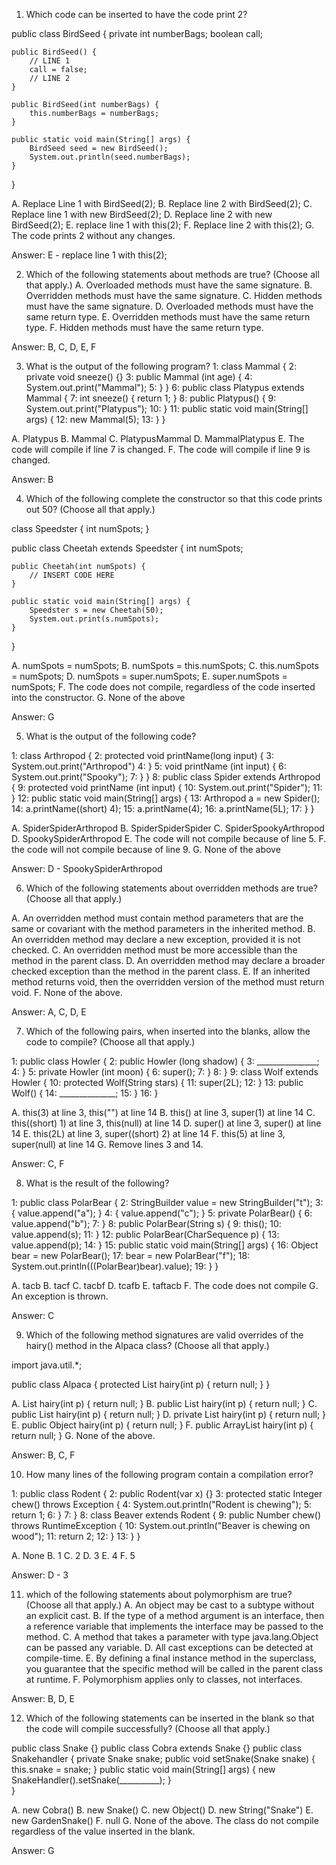 1. Which code can be inserted to have the code print 2?

public class BirdSeed {
    private int numberBags;
    boolean call;
    
    public BirdSeed() {
        // LINE 1
        call = false;
        // LINE 2
    }
    
    public BirdSeed(int numberBags) {
        this.numberBags = numberBags;
    }
    
    public static void main(String[] args) {
        BirdSeed seed = new BirdSeed();
        System.out.println(seed.numberBags);
    }
}

A. Replace Line 1 with BirdSeed(2);
B. Replace line 2 with BirdSeed(2);
C. Replace line 1 with new BirdSeed(2);
D. Replace line 2 with new BirdSeed(2);
E. replace line 1 with this(2);
F. Replace line 2 with this(2);
G. The code prints 2 without any changes.

Answer: E - replace line 1 with this(2);

2. Which of the following statements about methods are true? (Choose all that apply.)
A. Overloaded methods must have the same signature.
B. Overridden methods must have the same signature.
C. Hidden methods must have the same signature.
D. Overloaded methods must have the same return type.
E. Overridden methods must have the same return type.
F. Hidden methods must have the same return type.

Answer: B, C, D, E, F

3. What is the output of the following program?
1: class Mammal {
2:      private void sneeze() {}
3:      public Mammal (int age) {
4:          System.out.print("Mammal");
5:      } }
6: public class Platypus extends Mammal {
7:      int sneeze() { return 1; }
8:      public Platypus() {
9:          System.out.print("Platypus");
10:     }
11:     public static void main(String[] args) {
12:         new Mammal(5);
13:     } }

A. Platypus
B. Mammal
C. PlatypusMammal
D. MammalPlatypus
E. The code will compile if line 7 is changed.
F. The code will compile if line 9 is changed.

Answer: B

4. Which of the following complete the constructor so that this code prints out 50? (Choose all that apply.)

class Speedster {
    int numSpots;
}

public class Cheetah extends Speedster {
    int numSpots;
    
    public Cheetah(int numSpots) {
        // INSERT CODE HERE
    }
    
    public static void main(String[] args) {
        Speedster s = new Cheetah(50);
        System.out.print(s.numSpots);
    }
}

A. numSpots = numSpots;
B. numSpots = this.numSpots;
C. this.numSpots = numSpots;
D. numSpots = super.numSpots;
E. super.numSpots = numSpots;
F. The code does not compile, regardless of the code inserted into the constructor.
G. None of the above

Answer: G

5. What is the output of the following code?

1: class Arthropod {
2:      protected void printName(long input) {
3:          System.out.print("Arthropod")
4:      }
5:      void printName (int input) {
6:          System.out.print("Spooky");
7:      } }
8: public class Spider extends Arthropod {
9:      protected void printName (int input) {
10:         System.out.print("Spider");
11:     }
12:     public static void main(String[] args) {
13:         Arthropod a = new Spider();
14:         a.printName((short) 4);
15:         a.printName(4);
16:         a.printName(5L);
17:     } }

A. SpiderSpiderArthropod
B. SpiderSpiderSpider
C. SpiderSpookyArthropod
D. SpookySpiderArthropod
E. The code will not compile because of line 5.
F. the code will not compile because of line 9.
G. None of the above

Answer: D - SpookySpiderArthropod
  
6. Which of the following statements about overridden methods are true? (Choose all that apply.)

A. An overridden method must contain method parameters that are the same or covariant with 
the method parameters in the inherited method.
B. An overridden method may declare a new exception, provided it is not checked.
C. An overridden method must be more accessible than the method in the parent class.
D. An overridden method may declare a broader checked exception than the method in the
parent class.
E. If an inherited method returns void, then the overridden version of the method must
return void.
F. None of the above.

Answer: A, C, D, E

7. Which of the following pairs, when inserted into the blanks, allow the code to compile?
(Choose all that apply.)

1: public class Howler {
2:      public Howler (long shadow) {
3:          _______________;
4:      }
5:      private Howler (int moon) {
6:          super();
7:      }
8: }
9: class Wolf extends Howler {
10:     protected Wolf(String stars) {
11:         super(2L);
12:     }
13:     public Wolf() {
14:         ______________;
15:     }
16: }

A. this(3) at line 3, this("") at line 14
B. this() at line 3, super(1) at line 14
C. this((short) 1) at line 3, this(null) at line 14
D. super() at line 3, super() at line 14
E. this(2L) at line 3, super((short) 2) at line 14
F. this(5) at line 3, super(null) at line 14
G. Remove lines 3 and 14.

Answer: C, F

8. What is the result of the following?

1: public class PolarBear {
2:      StringBuilder value = new StringBuilder("t");
3:      { value.append("a"); }
4:      { value.append("c"); }
5:      private PolarBear() {
6:          value.append("b");
7:      }
8:      public PolarBear(String s) {
9:          this();
10:         value.append(s);
11:     }
12:     public PolarBear(CharSequence p) {
13:         value.append(p);
14:     }
15:     public static void main(String[] args) {
16:         Object bear = new PolarBear();
17:         bear = new PolarBear("f");
18:         System.out.println(((PolarBear)bear).value);
19:     } }

A. tacb
B. tacf
C. tacbf
D. tcafb
E. taftacb
F. The code does not compile
G. An exception is thrown.

Answer: C

9. Which of the following method signatures are valid overrides of the hairy() method in the
Alpaca class? (Choose all that apply.)

import java.util.*;

public class Alpaca {
    protected List<String> hairy(int p) { return null; }
}

A. List<String> hairy(int p) { return null; }
B. public List<String> hairy(int p) { return null; }
C. public List<CharSequence> hairy(int p) { return null; }
D. private List<String> hairy(int p) { return null; }
E. public Object hairy(int p) { return null; }
F. public ArrayList<String> hairy(int p) { return null; }
G. None of the above.

Answer: B, C, F

10. How many lines of the following program contain a compilation error?

1: public class Rodent {
2:      public Rodent(var x) {}
3:      protected static Integer chew() throws Exception {
4:          System.out.println("Rodent is chewing");
5:          return 1;
6:      }
7: }
8: class Beaver extends Rodent {
9:      public Number chew() throws RuntimeException {
10:         System.out.println("Beaver is chewing on wood");
11:         return 2;
12:     }
13: } }

A. None
B. 1
C. 2
D. 3
E. 4
F. 5

Answer: D - 3

11. which of the following statements about polymorphism are true? (Choose all that apply.)
A. An object may be cast to a subtype without an explicit cast.
B. If the type of a method argument is an interface, then a reference variable that implements the
interface may be passed to the method.
C. A method that takes a parameter with type java.lang.Object can be passed any variable.
D. All cast exceptions can be detected at compile-time.
E. By defining a final instance method in the superclass, you guarantee that the specific
method will be called in the parent class at runtime.
F. Polymorphism applies only to classes, not interfaces.

Answer: B, D, E

12. Which of the following statements can be inserted in the blank so that the code will
compile successfully? (Choose all that apply.)

public class Snake {}
public class Cobra extends Snake {}
public class Snakehandler {
    private Snake snake;
    public void setSnake(Snake snake) { this.snake = snake; }
    public static void main(String[] args) {
        new SnakeHandler().setSnake(__________);
    }    
}

A. new Cobra()
B. new Snake()
C. new Object()
D. new String("Snake")
E. new GardenSnake()
F. null
G. None of the above. The class do not compile regardless of the value
inserted in the blank.

Answer: G






